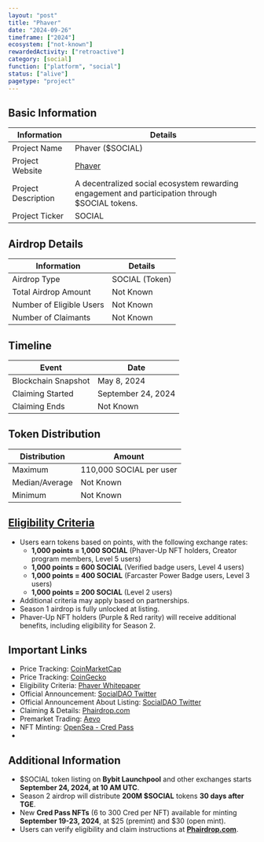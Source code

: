 ```yaml
---
layout: "post"
title: "Phaver"
date: "2024-09-26"
timeframe: ["2024"]
ecosystem: ["not-known"]
rewardedActivity: ["retroactive"]
category: [social]
function: ["platform", "social"]
status: ["alive"]
pagetype: "project"
---
```


## Basic Information

| Information         | Details                                                                                         |
| ------------------- | ----------------------------------------------------------------------------------------------- |
| Project Name        | Phaver ($SOCIAL)                                                                                |
| Project Website     | [Phaver](https://phaver.gitbook.io/whitepaper-phaver/)                                          |
| Project Description | A decentralized social ecosystem rewarding engagement and participation through $SOCIAL tokens. |
| Project Ticker      | SOCIAL                                                                                          |

## Airdrop Details

| Information              | Details        |
| ------------------------ | -------------- |
| Airdrop Type             | SOCIAL (Token) |
| Total Airdrop Amount     | Not Known      |
| Number of Eligible Users | Not Known      |
| Number of Claimants      | Not Known      |

## Timeline

| Event               | Date               |
| ------------------- | ------------------ |
| Blockchain Snapshot | May 8, 2024        |
| Claiming Started    | September 24, 2024 |
| Claiming Ends       | Not Known          |

## Token Distribution

| Distribution   | Amount                  |
| -------------- | ----------------------- |
| Maximum        | 110,000 SOCIAL per user |
| Median/Average | Not Known               |
| Minimum        | Not Known               |

## [Eligibility Criteria](https://phaver.gitbook.io/whitepaper-phaver/whitepaper-phaver/tokenomics/usdsocial-season-1-airdrop)

- Users earn tokens based on points, with the following exchange rates:
  - **1,000 points = 1,000 SOCIAL** (Phaver-Up NFT holders, Creator program members, Level 5 users)
  - **1,000 points = 600 SOCIAL** (Verified badge users, Level 4 users)
  - **1,000 points = 400 SOCIAL** (Farcaster Power Badge users, Level 3 users)
  - **1,000 points = 200 SOCIAL** (Level 2 users)
- Additional criteria may apply based on partnerships.
- Season 1 airdrop is fully unlocked at listing.
- Phaver-Up NFT holders (Purple & Red rarity) will receive additional benefits, including eligibility for Season 2.

## Important Links

- Price Tracking: [CoinMarketCap](https://coinmarketcap.com/currencies/social)
- Price Tracking: [CoinGecko](https://www.coingecko.com/en/coins/social)
- Eligibility Criteria: [Phaver Whitepaper](https://phaver.gitbook.io/whitepaper-phaver/whitepaper-phaver/tokenomics/usdsocial-season-1-airdrop)
- Official Announcement: [SocialDAO Twitter](https://x.com/ai_socialdao/status/1788209976793579864)
- Official Announcement About Listing: [SocialDAO Twitter](https://x.com/ai_socialdao/status/1836359917956964741)
- Claiming & Details: [Phairdrop.com](http://phairdrop.com)
- Premarket Trading: [Aevo](https://app.aevo.xyz/perpetual/social)
- NFT Minting: [OpenSea - Cred Pass](https://opensea.io/collection/phaver-cred-pass-s1)
-

## Additional Information

- $SOCIAL token listing on **Bybit Launchpool** and other exchanges starts **September 24, 2024, at 10 AM UTC**.
- Season 2 airdrop will distribute **200M $SOCIAL** tokens **30 days after TGE**.
- New **Cred Pass NFTs** (6 to 300 Cred per NFT) available for minting **September 19-23, 2024**, at $25 (premint) and $30 (open mint).
- Users can verify eligibility and claim instructions at **[Phairdrop.com](http://phairdrop.com)**.